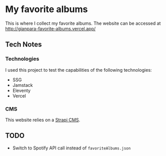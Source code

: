 # My favorite albums

This is where I collect my favorite albums. The website can be accessed at http://gianpara-favorite-albums.vercel.app/

## Tech Notes

### Technologies

I used this project to test the capabilities of the following technologies:

- SSG
- Jamstack
- Eleventy
- Vercel

### CMS

This website relies on a [Strapi CMS](https://github.com/gianlucaparadise/my-favorite-albums-cms).

## TODO

- Switch to Spotify API call instead of `favoriteAlbums.json`
